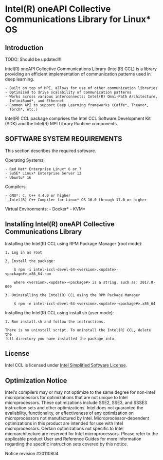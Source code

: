 # Intel(R) oneAPI Collective Communications Library for Linux* OS
## Introduction ##

TODO: Should be updated!!!

Intel(R) oneAPI Collective Communications Library (Intel(R) CCL) is a library providing
an efficient implementation of communication patterns used in deep learning.

    - Built on top of MPI, allows for use of other communication libraries
    - Optimized to drive scalability of communication patterns
    - Works across various interconnects: Intel(R) Omni-Path Architecture,
      InfiniBand*, and Ethernet
    - Common API to support Deep Learning frameworks (Caffe*, Theano*,
      Torch*, etc.)

Intel(R) CCL package comprises the Intel CCL Software Development Kit (SDK)
and the Intel(R) MPI Library Runtime components.
## SOFTWARE SYSTEM REQUIREMENTS ##
This section describes the required software.

Operating Systems:

    - Red Hat* Enterprise Linux* 6 or 7
    - SuSE* Linux* Enterprise Server 12
    - Ubuntu* 16

Compilers:

    - GNU*: C, C++ 4.4.0 or higher
    - Intel(R) C++ Compiler for Linux* OS 16.0 through 17.0 or higher

Virtual Environments:
    - Docker*
    - KVM*
## Installing Intel(R) oneAPI Collective Communications Library ##
Installing the Intel(R) CCL using RPM Package Manager (root mode):

    1. Log in as root

    2. Install the package:

        $ rpm -i intel-iccl-devel-64-<version>.<update>-<package#>.x86_64.rpm

        where <version>.<update>-<package#> is a string, such as: 2017.0-009

    3. Uninstalling the Intel(R) CCL using the RPM Package Manager

        $ rpm -e intel-iccl-devel-64-<version>.<update>-<package#>.x86_64

Installing the Intel(R) CCL using install.sh (user mode):

    1. Run install.sh and follow the instructions.

    There is no uninstall script. To uninstall the Intel(R) CCL, delete the
    full directory you have installed the package into.
## License ##
Intel CCL is licensed under [Intel Simplified Software License](https://github.com/01org/ICCL/blob/master/LICENSE).
## Optimization Notice ##
Intel's compilers may or may not optimize to the same degree for non-Intel
microprocessors for optimizations that are not unique to Intel microprocessors.
These optimizations include SSE2, SSE3, and SSSE3 instruction sets and other
optimizations. Intel does not guarantee the availability, functionality, or
effectiveness of any optimization on microprocessors not manufactured by Intel.
Microprocessor-dependent optimizations in this product are intended for use 
with Intel microprocessors. Certain optimizations not specific to Intel 
microarchitecture are reserved for Intel microprocessors. Please refer to the 
applicable product User and Reference Guides for more information regarding the
specific instruction sets covered by this notice.

Notice revision #20110804
